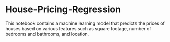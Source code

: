 # House-Pricing-Regression
This notebook contains a machine learning model that predicts the prices of houses based on various features such as square footage, number of bedrooms and bathrooms, and location.

